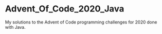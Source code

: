# Advent_Of_Code_2020_Java
My solutions to the Advent of Code programming challenges for 2020 done with Java.
